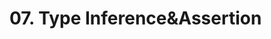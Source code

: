 # 07. Type Inference&amp;Assertion

<show-structure for="procedure" />

<procedure title="Inference&amp;Assertion">
<code-block src="/Language/typescript/Core/09_type_assertion/01_assertion.ts" lang="typescript"/>
</procedure>